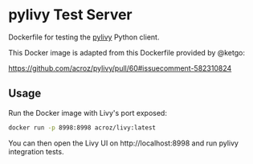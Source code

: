 # pylivy Test Server

Dockerfile for testing the [pylivy](https://github.com/acroz/pylivy/) Python
client.

This Docker image is adapted from this Dockerfile provided by @ketgo:

https://github.com/acroz/pylivy/pull/60#issuecomment-582310824

## Usage

Run the Docker image with Livy's port exposed:

```sh
docker run -p 8998:8998 acroz/livy:latest
```

You can then open the Livy UI on http://localhost:8998 and run pylivy
integration tests.
